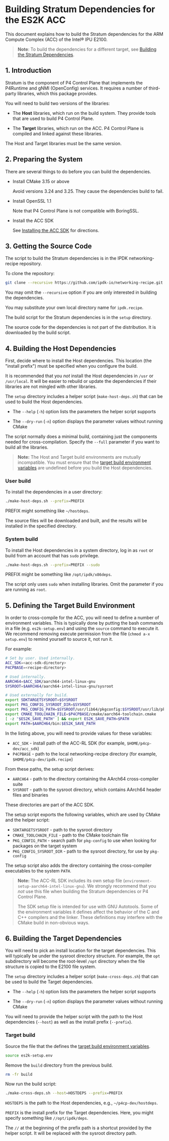 # Building Stratum Dependencies for the ES2K ACC

This document explains how to build the Stratum dependencies for the
ARM Compute Complex (ACC) of the Intel&reg; IPU E2100.

> **Note**: To build the dependencies for a different target, see
[Building the Stratum Dependencies](building-stratum-deps.md).

## 1. Introduction

Stratum is the component of P4 Control Plane that implements the P4Runtime
and gNMI (OpenConfig) services. It requires a number of third-party
libraries, which this package provides.

You will need to build two versions of the libraries:

- The **Host** libraries, which run on the build system. They provide
  tools that are used to build P4 Control Plane.

- The **Target** libraries, which run on the ACC. P4 Control Plane is
  compiled and linked against these libraries.

The Host and Target libraries must be the same version.

## 2. Preparing the System

There are several things to do before you can build the dependencies.

- Install CMake 3.15 or above

  Avoid versions 3.24 and 3.25. They cause the dependencies build to fail.

- Install OpenSSL 1.1

  Note that P4 Control Plane is not compatible with BoringSSL.

- Install the ACC SDK

  See [Installing the ACC SDK](https://github.com/ipdk-io/networking-recipe/blob/main/docs/guides/es2k/installing-acc-sdk.md)
  for directions.

## 3. Getting the Source Code

The script to build the Stratum dependencies is in the IPDK networking-recipe
repository.

To clone the repository:

```bash
git clone --recursive https://github.com/ipdk-io/networking-recipe.git ipdk.recipe
```

You may omit the `--recursive` option if you are only interested in building
the dependencies.

You may substitute your own local directory name for `ipdk.recipe`.

The build script for the Stratum dependencies is in the `setup` directory.

The source code for the dependencies is not part of the distribution.
It is downloaded by the build script.

## 4. Building the Host Dependencies

First, decide where to install the Host dependencies. This location (the
"install prefix") must be specified when you configure the build.

It is recommended that you *not* install the Host dependencies in `/usr` or
`/usr/local`. It will be easier to rebuild or update the dependencies if
their libraries are not mingled with other libraries.

The `setup` directory includes a helper script (`make-host-deps.sh`) that
can be used to build the Host dependencies.

- The `--help` (`-h`) option lists the parameters the helper script supports

- The `--dry-run` (`-n`) option displays the parameter values without
  running CMake

The script normally does a minimal build, containing just the components
needed for cross-compilation. Specify the `--full` parameter if you want
to build all the libraries.

> **Note:** The Host and Target build environments are mutually incompatible.
  You must ensure that the [target build environment variables](#5-defining-the-target-build-environment)
  are undefined before you build the Host dependencies.

### User build

To install the dependencies in a user directory:

```bash
./make-host-deps.sh --prefix=PREFIX
```

PREFIX might something like `~/hostdeps`.

The source files will be downloaded and built, and the results will be
installed in the specified directory.

### System build

To install the Host dependencies in a system directory, log in as `root`
or build from an account that has `sudo` privilege.

```bash
./make-host-deps.sh --prefix=PREFIX --sudo
```

PREFIX might be something like `/opt/ipdk/x86deps`.

The script only uses `sudo` when installing libraries. Omit the parameter
if you are running as `root`.

## 5. Defining the Target Build Environment

In order to cross-compile for the ACC, you will need to define a number
of environment variables. This is typically done by putting the bash
commands in a file (e.g. `es2k-setup.env`) and using the `source` command
to execute it. We recommend removing execute permission from the file
(`chmod a-x setup.env`) to remind yourself to source it, not run it.

For example:

```bash
# Set by user. Used internally.
ACC_SDK=<acc-sdk-directory>
P4CPBASE=<recipe-directory>

# Used internally.
AARCH64=$ACC_SDK/aarch64-intel-linux-gnu
SYSROOT=$AARCH64/aarch64-intel-linux-gnu/sysroot

# Used externally for build.
export SDKTARGETSYSROOT=$SYSROOT
export PKG_CONFIG_SYSROOT_DIR=$SYSROOT
export PKG_CONFIG_PATH=$SYSROOT/usr/lib64/pkgconfig:$SYSROOT/usr/lib/pkgconfig:$SYSROOT/usr/share/pkgconfig
export CMAKE_TOOLCHAIN_FILE=$P4CPBASE/cmake/aarch64-toolchain.cmake
[ -z "$ES2K_SAVE_PATH" ] && export ES2K_SAVE_PATH=$PATH
export PATH=$AARCH64/bin:$ES2K_SAVE_PATH
```

In the listing above, you will need to provide values for these variables:

- `ACC_SDK` - install path of the ACC-RL SDK (for example,
  `$HOME/p4cp-dev/acc_sdk`)
- `P4CPBASE` - path to the local networking-recipe directory (for example,
  `$HOME/p4cp-dev/ipdk.recipe`)

From these paths, the setup script derives:

- `AARCH64` - path to the directory containing the AArch64
  cross-compiler suite
- `SYSROOT` - path to the sysroot directory, which contains AArch64
  header files and binaries

These directories are part of the ACC SDK.

The setup script exports the following variables, which are used by CMake
and the helper script:

- `SDKTARGETSYSROOT` - path to the sysroot directory
- `CMAKE_TOOLCHAIN_FILE` - path to the CMake toolchain file
- `PKG_CONFIG_PATH` - search path for `pkg-config` to use when looking for
  packages on the target system
- `PKG_CONFIG_SYSROOT_DIR` - path to the sysroot directory, for use by
  `pkg-config`

The setup script also adds the directory containing the cross-compiler
executables to the system `PATH`.

> **Note:** The ACC-RL SDK includes its own setup file
> (`environment-setup-aarch64-intel-linux-gnu`). We strongly recommend
> that you *not* use this file when building the Stratum dependencies
> or P4 Control Plane.
>
> The SDK setup file is intended for use with GNU Autotools. Some of
> the environment variables it defines affect the behavior of the C and
> C++ compilers and the linker. These definitions may interfere with the
> CMake build in non-obvious ways.

## 6. Building the Target Dependencies

You will need to pick an install location for the target dependencies.
This will typically be under the sysroot directory structure. For
example, the `opt` subdirectory will become the root-level `/opt`
directory when the file structure is copied to the E2100 file system.

The `setup` directory includes a helper script (`make-cross-deps.sh`) that
can be used to build the Target dependencies.

- The `--help` (`-h`) option lists the parameters the helper script supports

- The `--dry-run` (`-n`) option displays the parameter values without
  running CMake

You will need to provide the helper script with the path to the Host
dependencies (`--host`) as well as the install prefix (`--prefix`).

### Target build

Source the file that the defines the [target build environment variables](#5-defining-the-target-build-environment).

```bash
source es2k-setup.env
```

Remove the `build` directory from the previous build.

```bash
rm -fr build
```

Now run the build script:

```bash
./make-cross-deps.sh --host=HOSTDEPS --prefix=PREFIX
```

`HOSTDEPS` is the path to the Host dependencies, e.g., `~/p4cp-dev/hostdeps`.

`PREFIX` is the install prefix for the Target dependencies. Here, you might
specify something like `//opt/ipdk/deps`.

The `//` at the beginning of the prefix path is a shortcut provided by
the helper script. It will be replaced with the sysroot directory path.
